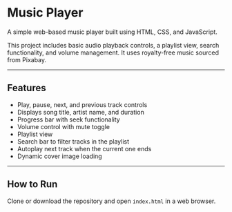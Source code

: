 # Music Player

A simple web-based music player built using HTML, CSS, and JavaScript.

This project includes basic audio playback controls, a playlist view, search functionality, and volume management. It uses royalty-free music sourced from Pixabay.

---

## Features
- Play, pause, next, and previous track controls
- Displays song title, artist name, and duration
- Progress bar with seek functionality
- Volume control with mute toggle
- Playlist view 
- Search bar to filter tracks in the playlist
- Autoplay next track when the current one ends
- Dynamic cover image loading

---
## How to Run
Clone or download the repository and open `index.html` in a web browser.
